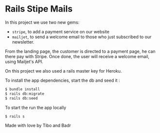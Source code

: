 # Rails Stipe Mails

In this project we use two new gems:
  - `stripe`, to add a payment service on our website
  - `mailjet`, to send a welcome email to those who just subscribed to our newsletter.

From the landing page, the customer is directed to a payment page, he can there pay with Stripe. Once done, the user will receive a welcome email, using Mailjet's API.

On this project we also used a rails master key for Heroku.

To install the app dependencies, start the db and seed it :
```sh
$ bundle install
$ rails db:migrate
$ rails db:seed
```

To start the run the app locally
```sh
$ rails s
```

Made with love by Tibo and Badr
